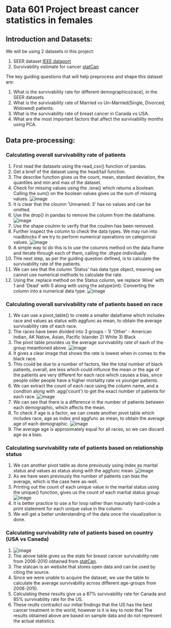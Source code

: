 #  Data 601 Project breast cancer statistics in females

## Introduction and Datasets:
  We will be using 2 datasets in this project: 
  1) SEER dataset [IEEE dataport](https://ieee-dataport.org/open-access/seer-breast-cancer-data)
  2) Survivability estimate for cancer [statCan](https://www150.statcan.gc.ca/t1/tbl1/en/tv.action?pid=1310015801)

  The key guiding questions that will help preprocess and shape this dataset are:
  1) What is the survivability rate for different demographics(race), in the SEER datasets.
  2) What is the survivability rate of Married vs Un-Married(Single, Divorced, Widowed) patients.
  3) What is the survivability rate of breast cancer in Canada vs USA.
  4) What are the most important factors that affect the survivability months using PCA.


## Data pre-processing:
  ### Calculating overall survivability rate of patients
  1) First read the datasets using the read_csv() function of pandas.
  2) Get a brief of the dataset using the head/tail function.
  3) The describe function gives us the count, mean, standard deviation, the quantiles and min and max of the dataset.
  4) Check for missing values using the .isna() which returns a boolean. Calling the sum() on the boolean values gives us the sum of missing values.
     ![image](https://github.com/user-attachments/assets/14777c0a-ba26-4f72-89db-3bd1f8f8e7c6)
  5) It is clear that the cloumn 'Unnamed: 3' has no values and can be omitted.
  6) Use the drop() in pandas to remove the column from the dataframe.
     ![image](https://github.com/user-attachments/assets/7109909e-83fc-4d12-9838-223f13893062)
  7) Use the shape coulmn to verify that the coulmn has been removed.
  8) Further inspect the column to check the data types. We may run into roadblocks if we try to perform numerical operations on categorical values.
     ![image](https://github.com/user-attachments/assets/9a5a7976-c481-4254-9225-7c5692151399)
  9) A simple way to do this is to use the columns method on the data frame and iterate through each of them, calling the .dtype individually.
  10) THe next step, as per the guiding question defined, is to calculate the survivability rate of the patients.
  11) We can see that the column 'Status' has data type object, meaning we cannot use numerical methods to calculate the rate.
  12) Using the .replace method on the Status column, we replace 'Alive' with 1 and 'Dead' with 0 along with using the astype(int). Converting the column into a numerical data type.
      ![image](https://github.com/user-attachments/assets/88a7ee0d-ac87-487c-b7a5-edb515aafe58)
      
  ### Calculating overall survivability rate of patients based on race
  1) We can use a pivot_table() to create a smaller dataframe which includes race and values as status with aggfunc as mean, to obtain the average survivability rate of each race.
  2) The races have been divided into 3 groups -  1) 'Other' - American Indian, AK Native, Asian, Pacific Islander  2) White 3) Black
  3) The pivot table provides us the average survivability rate of each of the group meantioned above.
     ![image](https://github.com/user-attachments/assets/2847bee8-5846-48be-b175-670e22a3be34)
  4) It gives a clear image that shows the rate is lowest when in comes to the black race.
  5) This could be due to a number of factors, like the total number of black patients, overall, are less which could influnce the mean or the age of the patients are very different for each race which causes a bias, since people older people have  a higher mortality rate vs younger patients.
  6) We can extract the count of each race using the column name, and a condtion along with .agg('count') to get the exact number of patients for each race.
     ![image](https://github.com/user-attachments/assets/62dfedca-163d-4094-86f8-3c76f756f86d)
  7) We can see that there is a difference in the number of patients between each demographic, which affects the mean.
  8) To check if age is a factor, we can create another pivot table which includes race, age as index and aggfunc as mean, to obtain the average age of each demographic.
     ![image](https://github.com/user-attachments/assets/fcdd50a5-bde0-4781-a36e-a2b9de193687)
  9) The average age is approximately equal for all races, so we can discard age as a bias.

  ### Calculating  survivability rate of patients based on relationship status
  1) We can another pivot table as done previously using index as marital status and values as status along with the aggfunc mean.
     ![image](https://github.com/user-attachments/assets/65917579-5f1d-4298-9cdd-bdef825d9efe)
  2) As we have seen previously the number of patients can bias the average, which is the case here as-well.
  3) Printing out the count of each unique value in the marital status using the unique() function, gives us the count of each martial status group:
     ![image](https://github.com/user-attachments/assets/b04f5c2b-4466-4d49-baf0-c639e54440e6)
  4) It is better practice to use a for loop rather than maunally hard-code a print statement for each unique value in the column.
  5) We will get a better understanding of the data once the visualization is done.

  ### Calculating survivability rate of patients based on country (USA vs Canada)
  1) ![image](https://github.com/user-attachments/assets/a42fb0bf-a312-4a29-9662-f4aa6c96cfb4)
  2) The above table gives us the stats for breast cancer survivability rate from 2006-2010 obtained from [statCan](https://www150.statcan.gc.ca/t1/tbl1/en/tv.action?pid=1310015801).
  3) The statcan is an website that stores open data and can be used by citing the source.
  4) Since we were unable to acquire the dataset, we use the table to calculate the average survivability across different age-groups from 2006-2010.
  5) Calculating these results give us a 87% survivability rate for Canada and 85% survivability rate for the US.
  6) These reults contradict our initial findings that the US has the best cancer treatment in the world, however is it is key to note that The results obtained above are based on sample data and do not represent the actual statistics. 
